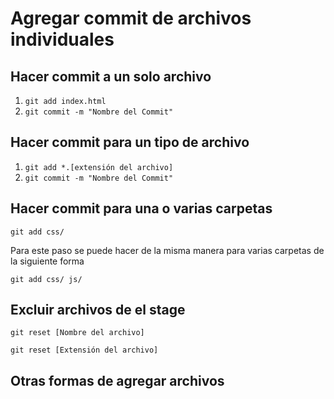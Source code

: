 # Agregar commit de archivos individuales

## Hacer commit a un solo archivo
1. `git add index.html`
2. `git commit -m "Nombre del Commit"`

## Hacer commit para un tipo de archivo
1. `git add *.[extensión del archivo]`
2. `git commit -m "Nombre del Commit"`

## Hacer commit para una o varias carpetas
`git add css/`

Para este paso se puede hacer de la misma manera para varias carpetas de la siguiente forma

`git add css/ js/`

## Excluir archivos de el stage
`git reset [Nombre del archivo]`

`git reset [Extensión del archivo]`

## Otras formas de agregar archivos

